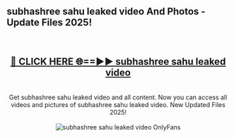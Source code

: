 <h2>subhashree sahu leaked video And Photos - Update Files 2025!</h2>
<br>
<div align="center">
<h2><a href="https://betterlinks.top/A2PfLJ" rel="nofollow">🔴 CLICK HERE 🌐==►► subhashree sahu leaked video</a></h2>
<br>
Get subhashree sahu leaked video and all content. Now you can access all videos and pictures of subhashree sahu leaked video. New Updated Files 2025!
<br>
<br>
<a href="https://betterlinks.top/A2PfLJ" rel="nofollow" data-target="animated-image.originalLink"><img src="https://i.imgur.com/dJHk4Zq.gif" alt="subhashree sahu leaked video OnlyFans" style="max-width: 100%; display: inline-block;" data-target="animated-image.originalImage"></a>
</div>
<br>